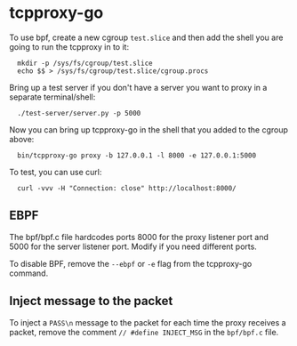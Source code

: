 # tcpproxy-go

To use bpf, create a new cgroup `test.slice` and then add the shell you are going to run the tcpproxy in to it:

```
  mkdir -p /sys/fs/cgroup/test.slice
  echo $$ > /sys/fs/cgroup/test.slice/cgroup.procs
```

Bring up a test server if you don't have a server you want to proxy in a separate terminal/shell:

```
  ./test-server/server.py -p 5000
```

Now you can bring up tcpproxy-go in the shell that you added to the cgroup above:
```
  bin/tcpproxy-go proxy -b 127.0.0.1 -l 8000 -e 127.0.0.1:5000
```

To test, you can use curl:
```
  curl -vvv -H "Connection: close" http://localhost:8000/
```
## EBPF

The bpf/bpf.c file hardcodes ports 8000 for the proxy listener port and 5000 for the server listener port. Modify if you need different ports.

To disable BPF, remove the `--ebpf` or `-e` flag from the tcpproxy-go command.

## Inject message to the packet

To inject a `PASS\n` message to the packet for each time the proxy receives a packet, remove the comment `// #define INJECT_MSG` in the `bpf/bpf.c` file.
